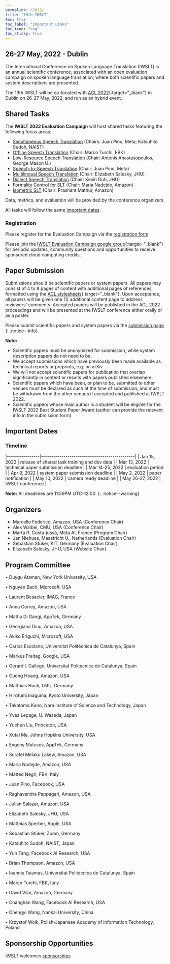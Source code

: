 ```yaml
---
permalink: /2022/
title: "19th IWSLT"
toc: true
toc_label: "Important Links"
toc_icon: "cog"
toc_sticky: true
---
```


## 26-27 May, 2022 - Dublin

The International Conference on Spoken Language Translation (IWSLT) is an annual scientific conference, associated with an open evaluation campaign on spoken language translation, where both scientific papers and system descriptions are presented.

The 19th IWSLT will be co-located with [ACL 2022](https://2022.aclweb.org/){:target="_blank"} in Dublin on 26-27 May, 2022, and run as an hybrid event.


## Shared Tasks

The **IWSLT 2022 Evaluation Campaign** will host shared tasks featuring the following focus areas:

- [Simultaneous Speech Translation](/2022/simultaneous) (Chairs: Juan Pino, Meta; Katsuhito Sudoh, NAIST)
- [Offline Speech Translation](/2022/offline)  (Chair: Marco Turchi, FBK)
- [Low-Resource Speech Translation](/2022/low-resource) (Chair: Antonis Anastasopoulos, George Mason U.)
- [Speech-to-Speech Translation](/2022/speech-to-speech) (Chair: Juan Pino, Meta)
- [Multilingual Speech Translation](/2022/multilingual) (Chair: Elizabeth Salesky, JHU)
- [Dialect Speech Translation](/2022/dialect) (Chair: Kevin Duh, JHU)
- [Formality Control for SLT](/2022/formality) (Chair: Maria Nadejde, Amazon)
- [Isometric SLT](/2022/isometric) (Chair: Prashant Mathur, Amazon)
<!-- this is a comment -->

Data, metrics, and evaluation will be provided by the conference organizers. 

All tasks will follow the same [important dates](#important-dates). 


### Registration

<!--- Registration for the 2022 Evaluation Campaign will open soon. 
{: .notice--info}
-->
Please register for the Evaluation Campaign via the [registration form](https://docs.google.com/forms/d/e/1FAIpQLSc9t26_3oxr1E3HC-aISPaqjCpNI6oz_e7AGUTOf35LDuDDsg/viewform?usp=sf_link).

Please join the [IWSLT Evaluation Campaign google group](https://groups.google.com/g/iwslt-evaluation-campaign){:target="_blank"} for periodic updates, community questions and opportunities to receive sponsored cloud computing credits.


## Paper Submission

Submissions should be scientific papers or system papers. 
All papers may consist of 4 to 8 pages of content with additional pages of references, formatted using the [ACL stylesheets](https://acl-org.github.io/ACLPUB/formatting.html){:target="_blank"}. 
Upon acceptance, all papers will be given one (1) additional content page to address reviewers' comments.
Accepted papers will be published in the ACL 2022 proceedings and will be presented at the IWSLT conference either orally or as a poster.

Please submit scientific papers and system papers via the [submission page](https://www.softconf.com/acl2022/iwslt2022/)
{: .notice--info}


**Note:**
- Scientific papers must be anonymized for submission, while system description papers do not need to be.
- We accept submissions which have previously been made available as technical reports or preprints, e.g. on arXiv.
- We will not accept scientific papers for publication that overlap significantly in content or results with papers published elsewhere.
- Scientific papers which have been, or plan to be, submitted to other venues must be declared as such at the time of submission, and must be withdrawn from the other venues if accepted and published at IWSLT 2022.
- Scientific papers whose main author is a student will be eligible for the IWSLT 2022 Best Student Paper Award (author can provide the relevant info in the submission form)


## Important Dates

### Timeline

|----------------|----------------------------------------------|
| Jan 15, 2022    | release of shared task training and dev data |
| Mar 13, 2022   | technical paper submission deadline          |
| Mar 14-25, 2022 | evaluation period                            |
| Apr  9, 2022   | system paper submission deadline             |
| May 2, 2022  | paper notification                           |
| May 10, 2022   | camera ready deadline                         |
| May 26-27, 2022  | IWSLT conference                              |


**Note:** All deadlines are 11:59PM UTC-12:00.
{: .notice--warning}

## Organizers
- Marcello Federico, Amazon, USA (Conference Chair)
- Alex Waibel, CMU, USA (Conference Chair)
- Marta R. Costa-jussà, Meta AI, France (Program Chair)
- Jan Niehues, Maastricht U., Netherlands (Evaluation Chair)
- Sebastian Stüker, KIT, Germany (Evaluation Chair)
- Elizabeth Salesky, JHU, USA (Website Chair)

## Program Committee

•	Duygu Ataman, New York University, USA

•	Nguyen Bach, Microsoft, USA

•	Laurent Besacier, IMAG, France

•	Anna Currey, Amazon, USA 

•	Mattia Di Gangi, AppTek, Germany

•	Georgiana Dinu, Amazon, USA

•	Akiko Eriguchi, Microsoft, USA

•	Carlos Escolano, Universitat Politècnica de Catalunya, Spain

•	Markus Freitag, Google, USA

•	Gerard I. Gallego, Universitat Politècnica de Catalunya, Spain

•	Cuong Hoang, Amazon, USA

•	Matthias Huck, LMU, Germany

•	Hirofumi Inaguma, Kyoto University, Japan

•	Takatomo Kano, Nara Institute of Science and Technology, Japan

•	Yves Lepage, U. Waseda, Japan

•	Yuchen Liu, Princeton, USA

•	Xutai Ma, Johns Hopkins University, USA

•	Evgeny Matusov, AppTek, Germany

•	Surafel Melaku Lakew, Amazon, USA

•	Maria Nadejde, Amazon, USA

•	Matteo Negri, FBK, Italy

•	Juan Pino, Facebook, USA

•	Raghavendra Pappagari, Amazon, USA

•	Julian Salazar, Amazon, USA

•	Elizabeth Salesky, JHU, USA

•	Matthias Sperber, Apple, USA

•	Sebastian Stüker, Zoom, Germany

•	Katsuhito Sudoh, NAIST, Japan

•	Yun Tang, Facebook AI Research, USA

•	Brian Thompson, Amazon, USA

•	Ioannis Tsiamas, Universitat Politècnica de Catalunya, Spain

•	Marco Turchi, FBK, Italy

•	David Vilar, Amazon, Germany

•	Changhan Wang, Facebook AI Research, USA

•	Chengyi Wang, Nankai University, China

•	Krzystof Wolk, Polish‐Japanese Academy of Information Technology, Poland


## Sponsorship Opportunities
IWSLT welcomes [sponsorships](/2022/sponsors)






